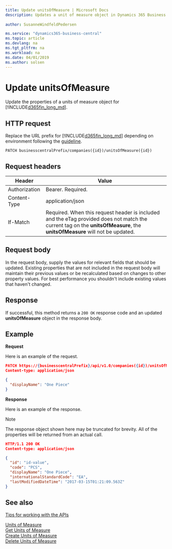 ```yaml
---
title: Update unitsOfMeasure | Microsoft Docs
description: Updates a unit of measure object in Dynamics 365 Business Central.
 
author: SusanneWindfeldPedersen

ms.service: "dynamics365-business-central"
ms.topic: article
ms.devlang: na
ms.tgt_pltfrm: na
ms.workload: na
ms.date: 04/01/2019
ms.author: solsen
---
```


# Update unitsOfMeasure
Update the properties of a units of measure object for [!INCLUDE[d365fin_long_md](../../includes/d365fin_long_md.md)].

## HTTP request
Replace the URL prefix for [!INCLUDE[d365fin_long_md](../../includes/d365fin_long_md.md)] depending on environment following the [guideline](../../v1.0/endpoints-apis-for-dynamics.md).

```
PATCH businesscentralPrefix/companies({id})/unitsOfMeasure({id})
```

## Request headers

|Header|Value|
|------|-----|
|Authorization |Bearer. Required.|
|Content-Type  |application/json|
|If-Match      |Required. When this request header is included and the eTag provided does not match the current tag on the **unitsOfMeasure**, the **unitsOfMeasure** will not be updated. |

## Request body
In the request body, supply the values for relevant fields that should be updated. Existing properties that are not included in the request body will maintain their previous values or be recalculated based on changes to other property values. For best performance you shouldn't include existing values that haven't changed.

## Response
If successful, this method returns a ```200 OK``` response code and an updated **unitsOfMeasure** object in the response body.

## Example

**Request**

Here is an example of the request.
```json
PATCH https://{businesscentralPrefix}/api/v1.0/companies({id})/unitsOfMeasure({id})
Content-type: application/json

{
  "displayName": "One Piece"
}
```

**Response**

Here is an example of the response. 

> [!NOTE]  
>   The response object shown here may be truncated for brevity. All of the properties will be returned from an actual call.

```json
HTTP/1.1 200 OK
Content-type: application/json

{
  "id": "id-value",
  "code": "PCS",
  "displayName": "One Piece",
  "internationalStandardCode": "EA",
  "lastModifiedDateTime": "2017-03-15T01:21:09.563Z"
}
```


## See also
[Tips for working with the APIs](/dynamics365/business-central/dev-itpro/developer/devenv-connect-apps-tips)  

[Units of Measure](../resources/dynamics_unitsofmeasure.md)  
[Get Units of Measure](../api/dynamics_unitsofmeasure_get.md)  
[Create Units of Measure](../api/dynamics_create_unitsofmeasure.md)  
[Delete Units of Measure](../api/dynamics_unitsofmeasure_delete.md)  